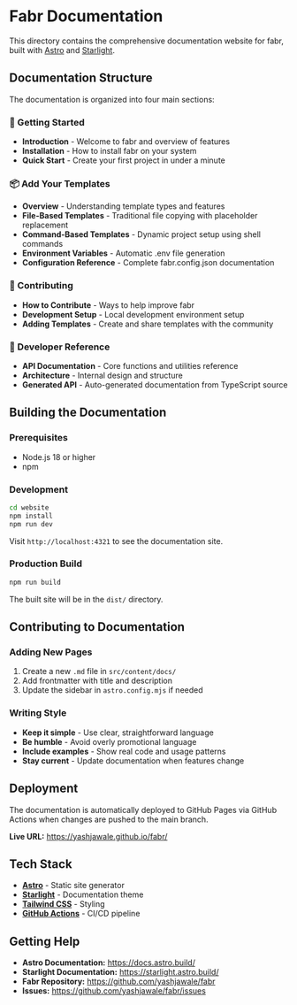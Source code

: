 # Fabr Documentation

This directory contains the comprehensive documentation website for fabr, built with [Astro](https://astro.build/) and [Starlight](https://starlight.astro.build/).

## Documentation Structure

The documentation is organized into four main sections:

### 🚀 Getting Started
- **Introduction** - Welcome to fabr and overview of features
- **Installation** - How to install fabr on your system
- **Quick Start** - Create your first project in under a minute

### 📦 Add Your Templates
- **Overview** - Understanding template types and features
- **File-Based Templates** - Traditional file copying with placeholder replacement
- **Command-Based Templates** - Dynamic project setup using shell commands
- **Environment Variables** - Automatic .env file generation
- **Configuration Reference** - Complete fabr.config.json documentation

### 🤝 Contributing
- **How to Contribute** - Ways to help improve fabr
- **Development Setup** - Local development environment setup
- **Adding Templates** - Create and share templates with the community

### 🔧 Developer Reference
- **API Documentation** - Core functions and utilities reference
- **Architecture** - Internal design and structure
- **Generated API** - Auto-generated documentation from TypeScript source

## Building the Documentation

### Prerequisites
- Node.js 18 or higher
- npm

### Development
```bash
cd website
npm install
npm run dev
```

Visit `http://localhost:4321` to see the documentation site.

### Production Build
```bash
npm run build
```

The built site will be in the `dist/` directory.

## Contributing to Documentation

### Adding New Pages

1. Create a new `.md` file in `src/content/docs/`
2. Add frontmatter with title and description
3. Update the sidebar in `astro.config.mjs` if needed

### Writing Style

- **Keep it simple** - Use clear, straightforward language
- **Be humble** - Avoid overly promotional language
- **Include examples** - Show real code and usage patterns
- **Stay current** - Update documentation when features change

## Deployment

The documentation is automatically deployed to GitHub Pages via GitHub Actions when changes are pushed to the main branch.

**Live URL:** https://yashjawale.github.io/fabr/

## Tech Stack

- **[Astro](https://astro.build/)** - Static site generator
- **[Starlight](https://starlight.astro.build/)** - Documentation theme
- **[Tailwind CSS](https://tailwindcss.com/)** - Styling
- **[GitHub Actions](https://github.com/features/actions)** - CI/CD pipeline

## Getting Help

- **Astro Documentation:** https://docs.astro.build/
- **Starlight Documentation:** https://starlight.astro.build/
- **Fabr Repository:** https://github.com/yashjawale/fabr
- **Issues:** https://github.com/yashjawale/fabr/issues
